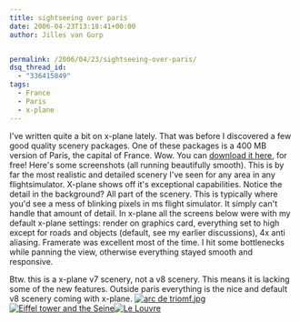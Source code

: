 ```yaml
---
title: sightseeing over paris
date: 2006-04-23T13:18:41+00:00
author: Jilles van Gurp


permalink: /2006/04/23/sightseeing-over-paris/
dsq_thread_id:
  - "336415849"
tags:
  - France
  - Paris
  - x-plane
---
```

I've written quite a bit on x-plane lately. That was before I discovered a few good quality scenery packages. One of these packages is a 400 MB version of Paris, the capital of France. Wow. You can [download it here](http://baugras.club.fr/xplane/index.html), for free!
Here's some screenshots (all running beautifully smooth). This is by far the most realistic and detailed scenery I've seen for any area in any flightsimulator. X-plane shows off it's exceptional capabilities. Notice the detail in the background? All part of the scenery. This is typically where you'd see a mess of blinking pixels in ms flight simulator. It simply can't handle that amount of detail. In x-plane all the screens below were with my default x-plane settings: render on graphics card, everything set to high except for roads and objects (default, see my earlier discussions), 4x anti aliasing. Framerate was excellent most of the time. I hit some bottlenecks while panning the view, otherwise everything stayed smooth and responsive.

Btw. this is a x-plane v7 scenery, not a v8 scenery.  This means it is lacking some of the new features. Outside paris everything is the nice and default v8 scenery coming with x-plane.
[![arc de triomf.jpg](https://www.jillesvangurp.com/wp-content/uploads/2006/04/arc%20de%20triomf.jpg)](https://www.jillesvangurp.com/wp-content/uploads/2006/04/arc%20de%20triomf.jpg)[![Eiffel tower and the Seine](https://www.jillesvangurp.com/wp-content/uploads/2006/04/eiffeltower+seine.jpg)](https://www.jillesvangurp.com/wp-content/uploads/2006/04/eiffeltower+seine.jpg)[![Le Louvre](https://www.jillesvangurp.com/wp-content/uploads/2006/04/le%20louvre.jpg)](https://www.jillesvangurp.com/wp-content/uploads/2006/04/le%20louvre.jpg)